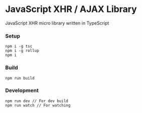 # JavaScript XHR / AJAX Library
JavaScript XHR micro library written in TypeScript

### Setup
```
npm i -g tsc
npm i -g rollup
npm i
```
### Build
```
npm run build
```

### Development
```
npm run dev // For dev build
npm run watch // For watching
```
